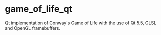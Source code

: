 # game_of_life_qt

Qt implementation of Conway's Game of Life with the use of Qt 5.5, GLSL and OpenGL framebuffers. 
